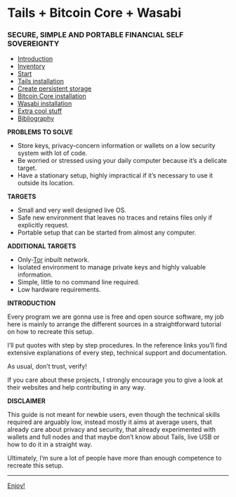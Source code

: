 # Tails + Bitcoin Core + Wasabi
### SECURE, SIMPLE AND PORTABLE FINANCIAL SELF SOVEREIGNTY


* [Introduction](README.md)
* [Inventory](Inventory.md)  
* [Start](Start.md)
* [Tails installation](Tails_installation.md)
* [Create persistent storage](Create_persistent_storage.md)
* [Bitcoin Core installation](Bitcoin_Core_installation.md)
* [Wasabi installation](Wasabi_installation.md)
* [Extra cool stuff](Extra_cool_stuff.md)
* [Bibliography](Bibliography.md)

**PROBLEMS TO SOLVE**

* Store keys, privacy-concern information or wallets on a low security system with lot of code.
* Be worried or stressed using your daily computer because it’s a delicate target. 
* Have a stationary setup, highly impractical if it’s necessary to use it outside its location. 


**TARGETS**

* Small and very well designed live OS.
* Safe new environment that leaves no traces and retains files only if explicitly request.
* Portable setup that can be started from almost any computer.


**ADDITIONAL TARGETS**

* Only-[Tor](https://en.wikipedia.org/wiki/Tor_(anonymity_network)) inbuilt network.
* Isolated environment to manage private keys and highly valuable information.
* Simple, little to no command line required.
* Low hardware requirements.


**INTRODUCTION**

Every program we are gonna use is free and open source software, my job here is mainly to arrange the different sources in a straightforward tutorial on how to recreate this setup. 

I’ll put quotes with step by step procedures. In the reference links you’ll find extensive explanations of every step, technical support and documentation.

As usual, don’t trust, verify!

If you care about these projects, I strongly encourage you to give a look at their websites and help contributing in any way.

**DISCLAIMER**

This guide is not meant for newbie users, even though the technical skills required are arguably low, instead mostly it aims at average users, that already care about privacy and security, that already experimented with wallets and full nodes and that maybe don’t know about Tails, live USB or how to do it in a straight way.

Ultimately, I’m sure a lot of people have more than enough competence to recreate this setup.

---

[Enjoy!](Inventory.md)
